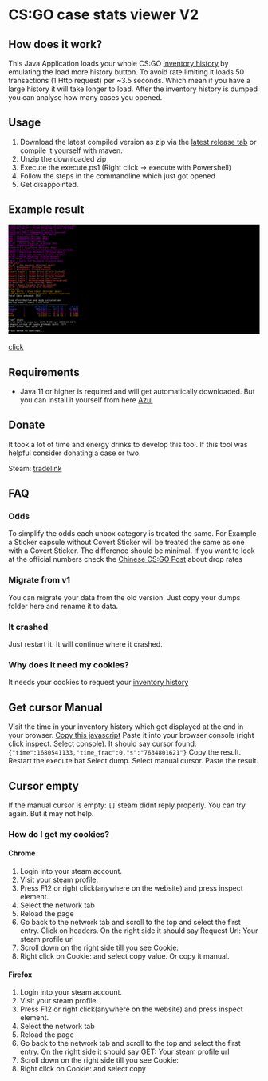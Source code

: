 # CS:GO case stats viewer V2

## How does it work?

This Java Application loads your whole CS:GO <a href=https://steamcommunity.com/my/inventoryhistory>inventory
history</a> by emulating the load more history button.
To avoid rate limiting it loads 50 transactions (1 Http request) per ~3.5 seconds. Which mean if you have a large
history it will take longer to load.
After the inventory history is dumped you can analyse how many cases you opened.

## Usage

1. Download the latest compiled version as zip via
   the <a href=https://github.com/cantryDev/CSGOCaseStatsViewerV2/releases/latest>latest release tab</a> or compile it
   yourself with maven.
2. Unzip the downloaded zip
3. Execute the execute.ps1 (Right click -> execute with Powershell)
4. Follow the steps in the commandline which just got opened
5. Get disappointed.

## Example result

<img alt="Showcase" src="https://github.com/cantryDev/CSGOCaseStatsViewerV2/blob/master/result.png">

<a href=https://github.com/cantryDev/CSGOCaseStatsViewerV2/blob/master/result_18_06_2023_14_07_00.txt>click</a>

## Requirements

- Java 11 or higher is required and will get automatically downloaded. But you can install it yourself from
  here [Azul](https://www.azul.com/downloads/?version=java-21-lts&package=jre#zulu)


## Donate

It took a lot of time and energy drinks to develop this tool.
If this tool was helpful consider donating a case or two.

Steam: <a href="https://steamcommunity.com/tradeoffer/new/?partner=58001078&token=jeCI_XHm">tradelink</a>

## FAQ

### Odds

To simplify the odds each unbox category is treated the same.
For Example a Sticker capsule without Covert Sticker will be treated the same as one with a Covert Sticker.
The difference should be minimal.
If you want to look at the official numbers check
the <a href="https://www.csgo.com.cn/news/gamebroad/20170911/206155.shtml">Chinese CS:GO Post</a>  about drop rates

### Migrate from v1

You can migrate your data from the old version.
Just copy your dumps folder here and rename it to data.

### It crashed

Just restart it. It will continue where it crashed.

### Why does it need my cookies?

It needs your cookies to request your <a href=https://steamcommunity.com/my/inventoryhistory>inventory history</a>

## Get cursor Manual

Visit the time in your inventory history which got displayed at the end in your browser.
<a href=https://github.com/cantryDev/CSGOCaseStatsViewerV2/blob/master/js/cursorExtractor.js>Copy this javascript</a>
Paste it into your browser console (right click inspect. Select console).
It should say cursor found:
``{"time":1680541133,"time_frac":0,"s":"7634801621"}``
Copy the result.
Restart the execute.bat
Select dump.
Select manual cursor.
Paste the result.

## Cursor empty

If the manual cursor is empty: ``[]`` steam didnt reply properly.
You can try again. But it may not help.

### How do I get my cookies?

#### Chrome

1. Login into your steam account.
2. Visit your steam profile.
3. Press F12 or right click(anywhere on the website) and press inspect element.
4. Select the network tab
5. Reload the page
6. Go back to the network tab and scroll to the top and select the first entry. Click on headers. On the right side it
   should say Request Url: Your steam profile url
7. Scroll down on the right side till you see Cookie:
8. Right click on Cookie: and select copy value. Or copy it manual.

#### Firefox

1. Login into your steam account.
2. Visit your steam profile.
3. Press F12 or right click(anywhere on the website) and press inspect element.
4. Select the network tab
5. Reload the page
6. Go back to the network tab and scroll to the top and select the first entry. On the right side it should say GET:
   Your steam profile url
7. Scroll down on the right side till you see Cookie:
8. Right click on Cookie: and select copy
